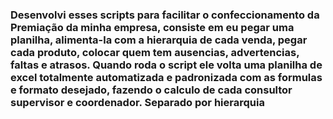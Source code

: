 ### Desenvolvi esses scripts para facilitar o confeccionamento da Premiação da minha empresa, consiste em eu pegar uma planilha, alimenta-la com a hierarquia de cada venda, pegar cada produto, colocar quem tem ausencias, advertencias, faltas e atrasos. Quando roda o script ele volta uma planilha de excel totalmente automatizada e padronizada com as formulas e formato desejado, fazendo o calculo de cada consultor supervisor e coordenador. Separado por hierarquia 
